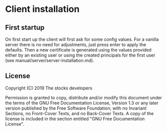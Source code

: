 # Client installation

## First startup

On first start up the client will first ask for some config values.
For a vanilla server there is no need for adjustments, just press enter
to apply the defaults. Then a new certificate is generated using the values
provided either by an existing user or using the created principals for the
first user (see manual/server/server-installation.md).

## License

Copyright (C)  2019  The stocks developers

Permission is granted to copy, distribute and/or modify this document
under the terms of the GNU Free Documentation License, Version 1.3
or any later version published by the Free Software Foundation;
with no Invariant Sections, no Front-Cover Texts, and no Back-Cover Texts.
A copy of the license is included in the section entitled "GNU
Free Documentation License".

